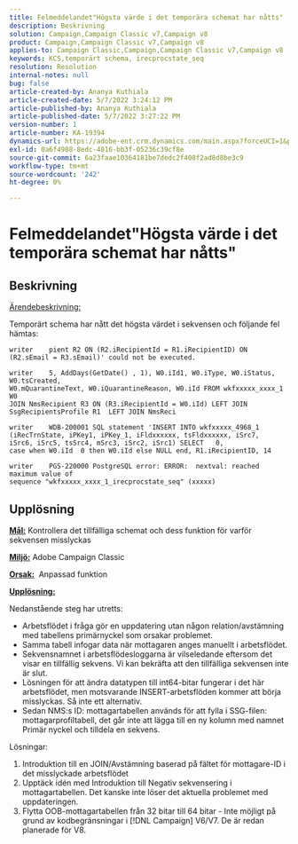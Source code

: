 ```yaml
---
title: Felmeddelandet"Högsta värde i det temporära schemat har nåtts"
description: Beskrivning
solution: Campaign,Campaign Classic v7,Campaign v8
product: Campaign,Campaign Classic v7,Campaign v8
applies-to: Campaign Classic,Campaign,Campaign Classic v7,Campaign v8
keywords: KCS,temporärt schema, irecprocstate_seq
resolution: Resolution
internal-notes: null
bug: false
article-created-by: Ananya Kuthiala
article-created-date: 5/7/2022 3:24:12 PM
article-published-by: Ananya Kuthiala
article-published-date: 5/7/2022 3:27:22 PM
version-number: 1
article-number: KA-19394
dynamics-url: https://adobe-ent.crm.dynamics.com/main.aspx?forceUCI=1&pagetype=entityrecord&etn=knowledgearticle&id=f17f99ba-19ce-ec11-a7b5-0022480a8e40
exl-id: 0a6f4988-8edc-4816-bb3f-05236c39cf8e
source-git-commit: 6a23faae10364181be7dedc2f408f2ad8d8be3c9
workflow-type: tm+mt
source-wordcount: '242'
ht-degree: 0%

---
```


# Felmeddelandet&quot;Högsta värde i det temporära schemat har nåtts&quot;

## Beskrivning


<u>Ärendebeskrivning:</u>

Temporärt schema har nått det högsta värdet i sekvensen och följande fel hämtas:

```
writer    pient R2 ON (R2.iRecipientId = R1.iRecipientID) ON (R2.sEmail = R3.sEmail)' could not be executed.

writer    5, AddDays(GetDate() , 1), W0.iId1, W0.iType, W0.iStatus, W0.tsCreated, 
W0.mQuarantineText, W0.iQuarantineReason, W0.iId FROM wkfxxxxx_xxxx_1 W0  
JOIN NmsRecipient R3 ON (R3.iRecipientId = W0.iId) LEFT JOIN SsgRecipientsProfile R1  LEFT JOIN NmsReci

writer    WDB-200001 SQL statement 'INSERT INTO wkfxxxxx_4968_1 
(iRecTrnState, iPKey1, iPKey_1, iFldxxxxxx, tsFldxxxxxx, iSrc7, 
iSrc6, iSrc5, tsSrc4, mSrc3, iSrc2, iSrc1) SELECT   0, 
case when W0.iId  0 then W0.iId else NULL end, R1.iRecipientID, 14

writer    PGS-220000 PostgreSQL error: ERROR:  nextval: reached maximum value of 
sequence "wkfxxxxx_xxxx_1_irecprocstate_seq" (xxxxx)
```

## Upplösning


<b><u>Mål:</u></b> Kontrollera det tillfälliga schemat och dess funktion för varför sekvensen misslyckas

<b><u>Miljö:</u></b> Adobe Campaign Classic

<b><u>Orsak:</u></b>  Anpassad funktion

<b><u>Upplösning:</u></b>

Nedanstående steg har utretts:

- Arbetsflödet i fråga gör en uppdatering utan någon relation/avstämning med tabellens primärnyckel som orsakar problemet.
- Samma tabell infogar data när mottagaren anges manuellt i arbetsflödet.
- Sekvensnamnet i arbetsflödesloggarna är vilseledande eftersom det visar en tillfällig sekvens. Vi kan bekräfta att den tillfälliga sekvensen inte är slut.
- Lösningen för att ändra datatypen till int64-bitar fungerar i det här arbetsflödet, men motsvarande INSERT-arbetsflöden kommer att börja misslyckas. Så inte ett alternativ.
- Sedan NMS:s ID: mottagartabellen används för att fylla i SSG-filen: mottagarprofiltabell, det går inte att lägga till en ny kolumn med namnet Primär nyckel och tilldela en sekvens.


Lösningar:

1. Introduktion till en JOIN/Avstämning baserad på fältet för mottagare-ID i det misslyckade arbetsflödet
2. Upptäck idén med Introduktion till Negativ sekvensering i mottagartabellen. Det kanske inte löser det aktuella problemet med uppdateringen.
3. Flytta OOB-mottagartabellen från 32 bitar till 64 bitar - Inte möjligt på grund av kodbegränsningar i [!DNL Campaign] V6/V7. De är redan planerade för V8.
